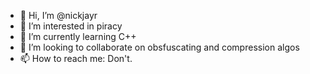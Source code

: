 - 👋 Hi, I’m @nickjayr
- 👀 I’m interested in piracy
- 🌱 I’m currently learning C++
- 💞️ I’m looking to collaborate on obsfuscating and compression algos
- 📫 How to reach me: Don't.

<!---
nickjayr/nickjayr is a ✨ special ✨ repository because its `README.md` (this file) appears on your GitHub profile.
You can click the Preview link to take a look at your changes.
--->

